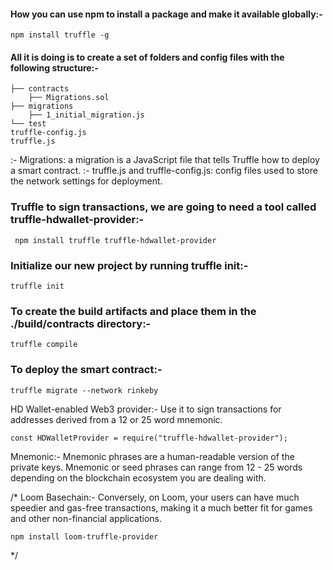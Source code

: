 #### How you can use npm to install a package and make it available globally:-
```shell
npm install truffle -g

```
#### All it is doing is to create a set of folders and config files with the following structure:-
```shell
├── contracts
    ├── Migrations.sol
├── migrations
    ├── 1_initial_migration.js
└── test
truffle-config.js
truffle.js
```
:- Migrations: a migration is a JavaScript file that tells Truffle how to deploy a smart contract.
:- truffle.js and truffle-config.js: config files used to store the network settings for deployment.

### Truffle to sign transactions, we are going to need a tool called truffle-hdwallet-provider:-
```shell
 npm install truffle truffle-hdwallet-provider
```
### Initialize our new project by running truffle init:-
 ```shell
 truffle init
 ```
### To create the build artifacts and place them in the ./build/contracts directory:-
```shell
truffle compile
```
### To deploy the smart contract:- 
```shell
truffle migrate --network rinkeby
``` 

HD Wallet-enabled Web3 provider:-
        Use it to sign transactions for addresses derived from a 12 or 25 word mnemonic.
```shell
const HDWalletProvider = require("truffle-hdwallet-provider");
```
Mnemonic:-
    Mnemonic phrases are a human-readable version of the private keys.
    Mnemonic or seed phrases can range from 12 - 25 words depending on the blockchain ecosystem you are dealing with.
    
    
/*
Loom Basechain:-
        Conversely, on Loom, your users can have much speedier and gas-free transactions, making it a much better fit for games and other non-financial applications.
```shell
npm install loom-truffle-provider
```
*/
    
